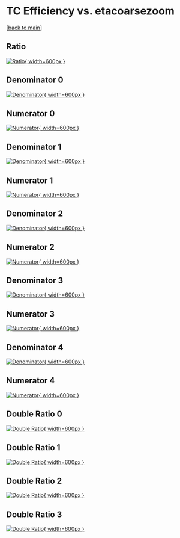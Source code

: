 # TC Efficiency vs. etacoarsezoom

[[back to main](./)]



## Ratio

[![Ratio](../mtv/var/TC_loweta_13_-1_eff_etacoarsezoom.png){ width=600px }](../mtv/var/TC_loweta_13_-1_eff_etacoarsezoom.pdf)

## Denominator 0

[![Denominator](../mtv/den/TC_loweta_13_-1_eff_etacoarsezoom_den0.png){ width=600px }](../mtv/den/TC_loweta_13_-1_eff_etacoarsezoom_den0.pdf)

## Numerator 0

[![Numerator](../mtv/num/TC_loweta_13_-1_eff_etacoarsezoom_num0.png){ width=600px }](../mtv/num/TC_loweta_13_-1_eff_etacoarsezoom_num0.pdf)

## Denominator 1

[![Denominator](../mtv/den/TC_loweta_13_-1_eff_etacoarsezoom_den1.png){ width=600px }](../mtv/den/TC_loweta_13_-1_eff_etacoarsezoom_den1.pdf)

## Numerator 1

[![Numerator](../mtv/num/TC_loweta_13_-1_eff_etacoarsezoom_num1.png){ width=600px }](../mtv/num/TC_loweta_13_-1_eff_etacoarsezoom_num1.pdf)

## Denominator 2

[![Denominator](../mtv/den/TC_loweta_13_-1_eff_etacoarsezoom_den2.png){ width=600px }](../mtv/den/TC_loweta_13_-1_eff_etacoarsezoom_den2.pdf)

## Numerator 2

[![Numerator](../mtv/num/TC_loweta_13_-1_eff_etacoarsezoom_num2.png){ width=600px }](../mtv/num/TC_loweta_13_-1_eff_etacoarsezoom_num2.pdf)

## Denominator 3

[![Denominator](../mtv/den/TC_loweta_13_-1_eff_etacoarsezoom_den3.png){ width=600px }](../mtv/den/TC_loweta_13_-1_eff_etacoarsezoom_den3.pdf)

## Numerator 3

[![Numerator](../mtv/num/TC_loweta_13_-1_eff_etacoarsezoom_num3.png){ width=600px }](../mtv/num/TC_loweta_13_-1_eff_etacoarsezoom_num3.pdf)

## Denominator 4

[![Denominator](../mtv/den/TC_loweta_13_-1_eff_etacoarsezoom_den4.png){ width=600px }](../mtv/den/TC_loweta_13_-1_eff_etacoarsezoom_den4.pdf)

## Numerator 4

[![Numerator](../mtv/num/TC_loweta_13_-1_eff_etacoarsezoom_num4.png){ width=600px }](../mtv/num/TC_loweta_13_-1_eff_etacoarsezoom_num4.pdf)

## Double Ratio 0

[![Double Ratio](../mtv/ratio/TC_loweta_13_-1_eff_etacoarsezoom_ratio0.png){ width=600px }](../mtv/ratio/TC_loweta_13_-1_eff_etacoarsezoom_ratio0.pdf)

## Double Ratio 1

[![Double Ratio](../mtv/ratio/TC_loweta_13_-1_eff_etacoarsezoom_ratio1.png){ width=600px }](../mtv/ratio/TC_loweta_13_-1_eff_etacoarsezoom_ratio1.pdf)

## Double Ratio 2

[![Double Ratio](../mtv/ratio/TC_loweta_13_-1_eff_etacoarsezoom_ratio2.png){ width=600px }](../mtv/ratio/TC_loweta_13_-1_eff_etacoarsezoom_ratio2.pdf)

## Double Ratio 3

[![Double Ratio](../mtv/ratio/TC_loweta_13_-1_eff_etacoarsezoom_ratio3.png){ width=600px }](../mtv/ratio/TC_loweta_13_-1_eff_etacoarsezoom_ratio3.pdf)

